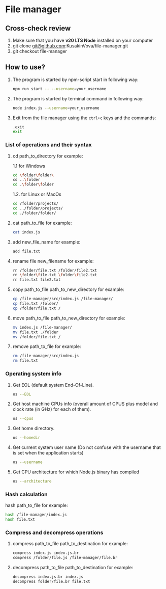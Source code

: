 # File manager

## Cross-check review

1. Make sure that you have **v20 LTS Node** installed on your computer
2. git clone <git@github.com>:KusakinVova/file-manager.git
3. git checkout file-manager

## How to use?

1. The program is started by npm-script start in following way:

   ```bash
   npm run start -- --username=your_username
   ```

2. The program is started by terminal command in following way:

   ```bash
   node index.js --username=your_username
   ```

3. Exit from the file manager using the `ctrl+c` keys and the commands:

   ```bash
   .exit
   exit
   ```

### List of operations and their syntax

1. cd path_to_directory for example:

   1.1 for Windows

   ```bash
   cd \folder\folder\
   cd ..\folder
   cd .\folder\folder
   ```

   1.2. for Linux or MacOs

   ```bash
   cd /folder/projects/
   cd ../folder/projects/
   cd ./folder/folder/
   ```

2. cat path_to_file for example:

   ```bash
   cat index.js
   ```

3. add new_file_name for example:

   ```bash
   add file.txt
   ```

4. rename file new_filename for example:

   ```bash
   rn /folder/file.txt /folder/file2.txt
   rn \folder\file.txt \folder\file2.txt
   rn file.txt file2.txt
   ```

5. copy path_to_file path_to_new_directory for example:

   ```bash
   cp /file-manager/src/index.js /file-manager/
   cp file.txt /folder/
   cp /folder/file.txt /
   ```

6. move path_to_file path_to_new_directory for example:

   ```bash
   mv index.js /file-manager/
   mv file.txt ./folder
   mv /folder/file.txt /
   ```

7. remove path_to_file for example:

   ```bash
   rm /file-manager/src/index.js
   rm file.txt
   ```

### Operating system info

1. Get EOL (default system End-Of-Line).

   ```bash
   os --EOL
   ```

2. Get host machine CPUs info (overall amount of CPUS plus model and clock rate (in GHz) for each of them).

   ```bash
   os --cpus
   ```

3. Get home directory.

   ```bash
   os --homedir
   ```

4. Get current system user name (Do not confuse with the username that is set when the application starts)

   ```bash
   os --username
   ```

5. Get CPU architecture for which Node.js binary has compiled

   ```bash
   os --architecture
   ```

### Hash calculation

hash path_to_file for example:

```bash
hash /file-manager/index.js
hash file.txt
```

### Compress and decompress operations

1. compress path_to_file path_to_destination for example:

   ```bash
   compress index.js index.js.br
   compress /folder/file.js /file-manager/file.br
   ```

2. decompress path_to_file path_to_destination for example:

   ```bash
   decompress index.js.br index.js
   decompress folder/file.br file.txt
   ```
